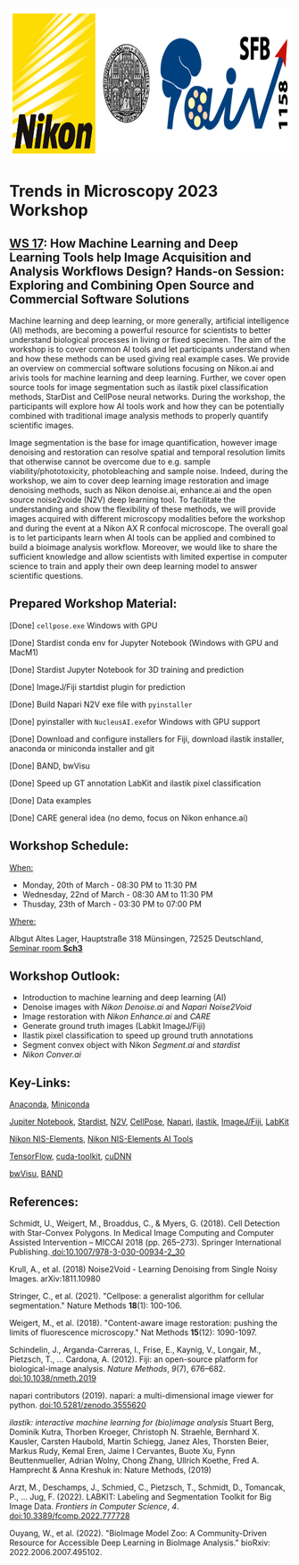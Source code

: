 <p align="center">
  <img width="850" height="270" src="static/Logos.png">
</p>


# Trends in Microscopy 2023 Workshop



## **<u>WS 17</u>: How Machine Learning and Deep Learning Tools help Image Acquisition and Analysis Workflows Design? Hands-on Session: Exploring and Combining Open Source and Commercial Software Solutions**

Machine learning and deep learning, or more generally, artificial intelligence (AI) methods, are becoming a powerful resource for scientists to better understand biological processes in living or fixed specimen. The aim of the workshop is to cover common AI tools and let participants understand when and how these methods can be used giving real example cases. We provide an overview on commercial software solutions focusing on Nikon.ai and arivis tools for machine learning and deep learning. Further, we cover open source tools for image segmentation such as ilastik pixel classification methods, StarDist and CellPose neural networks. During the workshop, the participants will explore how AI tools work and how they can be potentially combined with traditional image analysis methods to properly quantify scientific images. 

Image segmentation is the base for image quantification, however image denoising and restoration can resolve spatial and temporal resolution limits that otherwise cannot be overcome due to e.g. sample viability/phototoxicity, photobleaching and sample noise. Indeed, during the workshop, we aim to cover deep learning image restoration and image denoising methods, such as Nikon denoise.ai, enhance.ai and the open source noise2voide (N2V) deep learning tool. To facilitate the understanding and show the flexibility of these methods, we will provide images acquired with different microscopy modalities before the workshop and during the event at a Nikon AX R confocal microscope. 
The overall goal is to let participants learn when AI tools can be applied and combined to build a bioimage analysis workflow. Moreover, we would like to share the sufficient knowledge and allow scientists with limited expertise in computer science to train and apply their own deep learning model to answer scientific questions.



## Prepared Workshop Material:

[Done] `cellpose.exe` Windows with GPU

[Done] Stardist conda env for Jupyter Notebook (Windows with GPU and MacM1)

[Done] Stardist Jupyter Notebook for 3D training and prediction

[Done] ImageJ/Fiji startdist plugin for prediction

[Done] Build Napari N2V exe file with `pyinstaller`

[Done] pyinstaller with `NucleusAI.exe`for Windows with GPU support

[Done] Download and configure installers for Fiji, download ilastik installer, anaconda or miniconda installer and git

[Done] BAND, bwVisu

[Done] Speed up GT annotation LabKit and ilastik pixel classification

[Done] Data examples

[Done] CARE general idea (no demo, focus on Nikon enhance.ai)



## Workshop Schedule:

<u>When:</u> 

- Monday, 20th of March - 08:30 PM to 11:30 PM
- Wednesday, 22nd of March - 08:30 AM to 11:30 PM
- Thusday, 23th of March - 03:30 PM to 07:00 PM

<u>Where:</u> 

Albgut Altes Lager, Hauptstraße 318 Münsingen, 72525 Deutschland, <u>Seminar room **Sch3**</u>



## Workshop Outlook:

- Introduction to machine learning and deep learning (AI)
- Denoise images with *Nikon* *Denoise.ai* and *Napari* *Noise2Void*
- Image restoration with *Nikon* *Enhance.ai* and *CARE*
- Generate ground truth images (Labkit ImageJ/Fiji)
- Ilastik pixel classification to speed up ground truth annotations
- Segment convex object with Nikon *Segment.ai* and *stardist* 
- *Nikon Conver.ai*



## Key-Links:

[Anaconda](https://www.anaconda.com/), [Miniconda](https://docs.conda.io/en/latest/miniconda.html)

[Jupiter Notebook](https://jupyter.org/), [Stardist](https://github.com/stardist), [N2V](https://github.com/juglab/napari-n2v), [CellPose](https://github.com/MouseLand/cellpose), [Napari](https://napari.org/stable/), [ilastik](https://www.ilastik.org/), [ImageJ/Fiji](ImageJ/Fiji), [LabKit](https://imagej.net/plugins/labkit/)

[Nikon NIS-Elements](https://www.microscope.healthcare.nikon.com/it_EU/products/software/nis-elements), [Nikon NIS-Elements AI Tools](https://www.microscope.healthcare.nikon.com/products/software/nis-elements/nis-ai-1)

[TensorFlow](https://www.tensorflow.org/), [cuda-toolkit](https://developer.nvidia.com/cuda-toolkit), [cuDNN](https://developer.nvidia.com/cudnn)

[bwVisu](https://www.bwvisu.de/), [BAND](https://band.embl.de/#/eosc-landingpage)



## References:

Schmidt, U., Weigert, M., Broaddus, C., & Myers, G.  (2018). Cell Detection with Star-Convex Polygons. In Medical Image  Computing and Computer Assisted Intervention – MICCAI 2018 (pp.  265–273). Springer International Publishing.[ doi:10.1007/978-3-030-00934-2_30](https://doi.org/10.1007/978-3-030-00934-2_30)

Krull, A., et al. (2018) Noise2Void - Learning Denoising from Single Noisy Images. arXiv:1811.10980

Stringer, C., et al. (2021). "Cellpose: a generalist algorithm for cellular segmentation." Nature Methods **18**(1): 100-106.

Weigert, M., et al. (2018). "Content-aware image restoration: pushing the limits of fluorescence microscopy." Nat Methods **15**(12): 1090-1097.

Schindelin, J., Arganda-Carreras, I., Frise, E., Kaynig, V., Longair, M., Pietzsch, T., … Cardona, A. (2012). Fiji: an open-source platform for  biological-image analysis. *Nature Methods*, *9*(7), 676–682.[ doi:10.1038/nmeth.2019](https://doi.org/10.1038/nmeth.2019)

napari contributors (2019). napari: a multi-dimensional image viewer for python. [doi:10.5281/zenodo.3555620](https://zenodo.org/record/3555620)

*ilastik: interactive machine learning for (bio)image analysis* Stuart Berg, Dominik Kutra, Thorben Kroeger, Christoph N. Straehle,  Bernhard X. Kausler, Carsten Haubold, Martin Schiegg, Janez Ales,  Thorsten Beier, Markus Rudy, Kemal Eren, Jaime I Cervantes, Buote Xu,  Fynn Beuttenmueller, Adrian Wolny, Chong Zhang, Ullrich Koethe, Fred A.  Hamprecht & Anna Kreshuk in: Nature Methods, (2019)

Arzt, M., Deschamps, J., Schmied, C., Pietzsch, T., Schmidt, D., Tomancak,  P., … Jug, F. (2022). LABKIT: Labeling and Segmentation Toolkit for Big  Image Data. *Frontiers in Computer Science*, *4*.[ doi:10.3389/fcomp.2022.777728](https://doi.org/10.3389/fcomp.2022.777728)

Ouyang, W., et al. (2022). "BioImage Model Zoo: A Community-Driven Resource for Accessible Deep Learning in BioImage Analysis." bioRxiv: 2022.2006.2007.495102.
